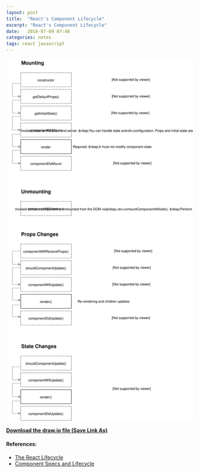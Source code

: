 ```yaml
---
layout: post
title:  "React's Component Lifecycle"
excerpt: "React's Component Lifecycle"
date:   2016-07-09 07:48
categories: notes
tags: react javascript
---
```


<p>
<img src="/img/react-component-lifecycle.svg" />
</p>

<p>
<a href="/data/react-component-lifecycle.xml" class="btn btn-default">
    <b>Download the draw.io file (Save Link As)</b>
</a>
</p>

<aside>
  <h4>References:</h4>
  <ul>
    <li><a href="https://developmentarc.gitbooks.io/react-indepth/content/life_cycle/introduction.html">The React Lifecycle</a></li>
    <li><a href="https://facebook.github.io/react/docs/component-specs.html">Component Specs and Lifecycle </a></li>
  </ul>
</aside>
